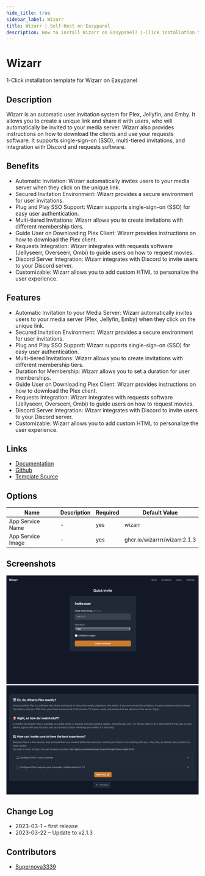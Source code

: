 ```yaml
---
hide_title: true
sidebar_label: Wizarr
title: Wizarr | Self-Host on Easypanel
description: How to install Wizarr on Easypanel? 1-Click installation template for Wizarr on Easypanel
---
```


<!-- generated -->

# Wizarr

1-Click installation template for Wizarr on Easypanel

## Description

Wizarr is an automatic user invitation system for Plex, Jellyfin, and Emby. It allows you to create a unique link and share it with users, who will automatically be invited to your media server. Wizarr also provides instructions on how to download the clients and use your requests software. It supports single-sign-on (SSO), multi-tiered invitations, and integration with Discord and requests software.

## Benefits

- Automatic Invitation: Wizarr automatically invites users to your media server when they click on the unique link.
- Secured Invitation Environment: Wizarr provides a secure environment for user invitations.
- Plug and Play SSO Support: Wizarr supports single-sign-on (SSO) for easy user authentication.
- Multi-tiered Invitations: Wizarr allows you to create invitations with different membership tiers.
- Guide User on Downloading Plex Client: Wizarr provides instructions on how to download the Plex client.
- Requests Integration: Wizarr integrates with requests software (Jellyseerr, Overseerr, Ombi) to guide users on how to request movies.
- Discord Server Integration: Wizarr integrates with Discord to invite users to your Discord server.
- Customizable: Wizarr allows you to add custom HTML to personalize the user experience.

## Features

- Automatic Invitation to your Media Server: Wizarr automatically invites users to your media server (Plex, Jellyfin, Emby) when they click on the unique link.
- Secured Invitation Environment: Wizarr provides a secure environment for user invitations.
- Plug and Play SSO Support: Wizarr supports single-sign-on (SSO) for easy user authentication.
- Multi-tiered Invitations: Wizarr allows you to create invitations with different membership tiers.
- Duration for Membership: Wizarr allows you to set a duration for user memberships.
- Guide User on Downloading Plex Client: Wizarr provides instructions on how to download the Plex client.
- Requests Integration: Wizarr integrates with requests software (Jellyseerr, Overseerr, Ombi) to guide users on how to request movies.
- Discord Server Integration: Wizarr integrates with Discord to invite users to your Discord server.
- Customizable: Wizarr allows you to add custom HTML to personalize the user experience.

## Links

- [Documentation](https://docs.wizarr.dev)
- [Github](https://github.com/Wizarrrr/wizarr)
- [Template Source](https://github.com/easypanel-io/templates/tree/main/templates/wizarr)

## Options

Name | Description | Required | Default Value
-|-|-|-
App Service Name | - | yes | wizarr
App Service Image | - | yes | ghcr.io/wizarrrr/wizarr:2.1.3

## Screenshots

![Wizarr Screenshot](./assets/screenshot1.png)
![Wizarr Screenshot](./assets/screenshot2.png)

## Change Log

- 2023-03-1 – first release
- 2023-03-22 – Update to v2.1.3

## Contributors

- [Supernova3339](https://github.com/Supernova3339)
